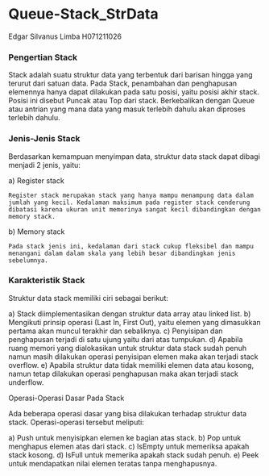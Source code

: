 # Queue-Stack_StrData
Edgar Silvanus Limba H071211026

<h3>Pengertian Stack</h3>

Stack adalah suatu struktur data yang terbentuk dari barisan hingga yang terurut dari satuan data. Pada Stack, penambahan dan penghapusan elemennya hanya dapat dilakukan pada satu posisi, yaitu posisi akhir stack. Posisi ini disebut Puncak atau Top dari stack. Berkebalikan dengan Queue atau antrian yang mana data yang masuk terlebih dahulu akan diproses terlebih dahulu.

<h3>Jenis-Jenis Stack</h3>

Berdasarkan kemampuan menyimpan data, struktur data stack dapat dibagi menjadi 2 jenis, yaitu: 

a)	Register stack

	Register stack merupakan stack yang hanya mampu menampung data dalam jumlah yang kecil. Kedalaman maksimum pada register stack cenderung dibatasi karena ukuran unit memorinya sangat kecil dibandingkan dengan memory stack. 


b)	Memory stack

	Pada stack jenis ini, kedalaman dari stack cukup fleksibel dan mampu menangani dalam dalam skala yang lebih besar dibandingkan jenis sebelumnya. 


<h3>Karakteristik Stack</h3>

Struktur data stack memiliki ciri sebagai berikut: 

a)	Stack diimplementasikan dengan struktur data array atau linked list. 
b)	Mengikuti prinsip operasi (Last In, First Out), yaitu elemen yang dimasukkan pertama akan muncul terakhir dan sebaliknya. 
c)	Penyisipan dan penghapusan terjadi di satu ujung yaitu dari atas tumpukan. 
d)	Apabila ruang memori yang dialokasikan untuk struktur data stack sudah penuh namun masih dilakukan operasi penyisipan elemen maka akan terjadi stack overflow. 
e)	Apabila struktur data tidak memiliki elemen data atau kosong, namun tetap dilakukan operasi penghapusan maka akan terjadi stack underflow.

Operasi-Operasi Dasar Pada Stack 

Ada beberapa operasi dasar yang bisa dilakukan terhadap struktur data stack. Operasi-operasi tersebut meliputi:

a)	Push untuk menyisipkan elemen ke bagian atas stack.
b)	Pop untuk menghapus elemen atas dari stack.
c)	IsEmpty untuk memeriksa apakah stack kosong.
d)	IsFull untuk memerika apakah stack sudah penuh.
e)	Peek untuk mendapatkan nilai elemen teratas tanpa menghapusnya.
